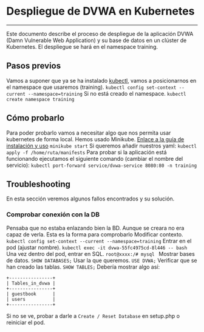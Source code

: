 # Despliegue de DVWA en Kubernetes 
---
Este documento describe el proceso de despliegue de la aplicación DVWA (Damn Vulnerable Web Application) y su base de datos en un clúster de Kubernetes. El despliegue se hará en el namespace training. 

## Pasos previos
Vamos a suponer que ya se ha instalado [kubectl](https://kubernetes.io/docs/tasks/tools/install-kubectl-linux/), vamos a posicionarnos en el namespace que usaremos (training).
```kubectl config set-context --current --namespace=training```
Si no está creado el namespace.
```kubectl create namespace training```
## Cómo probarlo
Para poder probarlo vamos a necesitar algo que nos permita usar kubernetes de forma local. Hemos usado Minikube. [Enlace a la guía de instalación y uso](https://minikube.sigs.k8s.io/docs/start/?arch=%2Fwindows%2Fx86-64%2Fstable%2F.exe+download)
```minikube start```
Si queremos añadir nuestros yaml:
```kubectl apply -f /home/ruta/manifests```
Para probar si la aplicación está funcionando ejecutamos el siguiente comando (cambiar el nombre del servicio):
```kubectl port-forward service/dvwa-service 8080:80 -n training```

## Troubleshooting
En esta sección veremos algunos fallos encontrados y su solución. 

### Comprobar conexión con la DB
Pensaba que no estaba enlazando bien la BD. Aunque se creara no era capaz de verla. Esta es la forma para comprobarlo
Modificar contexto.
```kubectl config set-context --current --namespace=training```
Entrar en el pod (ajustar nombre).
```kubectl exec -it dvwa-55fc4975cd-8l446 -- bash ```
Una vez dentro del pod, entrar en SQL.
```root@xxxx:/# mysql ```
Mostrar bases de datos.
```SHOW DATABASES;```
Usar la que queremos.
```USE DVWA;```
Verificar que se han creado las tablas.
```SHOW TABLES;```
Debería mostrar algo así:
```
+----------------+
| Tables_in_dvwa |
+----------------+
| guestbook      |
| users          |
+----------------+
```

Si no se ve, probar a darle a ```Create / Reset Database``` en setup.php o reiniciar el pod.